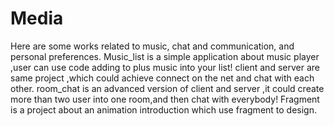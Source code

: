 # Media
Here are some works related to music, chat and communication, and personal preferences.
Music_list is a simple application about music player ,user can use code adding to plus music into your list!
client and server are same project ,which could achieve connect on the net and chat with each other.
room_chat is an advanced version of client and server ,it could create more than two user into one room,and then chat with everybody!
Fragment is a project about an animation introduction which use fragment to design.

